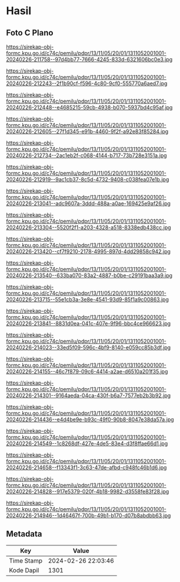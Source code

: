 # Hasil

## Foto C Plano

https://sirekap-obj-formc.kpu.go.id/c74c/pemilu/pdpr/13/11/05/20/01/1311052001001-20240226-211758--97d4bb77-7666-4245-833d-6321606bc0e3.jpg

https://sirekap-obj-formc.kpu.go.id/c74c/pemilu/pdpr/13/11/05/20/01/1311052001001-20240226-212243--2f1b90cf-f596-4c80-9cf0-555770a6aed7.jpg

https://sirekap-obj-formc.kpu.go.id/c74c/pemilu/pdpr/13/11/05/20/01/1311052001001-20240226-212448--e4685215-59cb-4938-b070-5937bd4c95af.jpg

https://sirekap-obj-formc.kpu.go.id/c74c/pemilu/pdpr/13/11/05/20/01/1311052001001-20240226-212605--27f1d345-e91b-4460-9f2f-a92e83f85284.jpg

https://sirekap-obj-formc.kpu.go.id/c74c/pemilu/pdpr/13/11/05/20/01/1311052001001-20240226-212734--2ac1eb2f-c068-4144-b717-73b728e3151a.jpg

https://sirekap-obj-formc.kpu.go.id/c74c/pemilu/pdpr/13/11/05/20/01/1311052001001-20240226-212919--9ac1cb37-8c5d-4732-9408-c038fea07e1b.jpg

https://sirekap-obj-formc.kpu.go.id/c74c/pemilu/pdpr/13/11/05/20/01/1311052001001-20240226-213041--adc9607a-3ddd-488a-a0ae-169425e9af26.jpg

https://sirekap-obj-formc.kpu.go.id/c74c/pemilu/pdpr/13/11/05/20/01/1311052001001-20240226-213304--5520f2f1-a203-4328-a518-8338edb438cc.jpg

https://sirekap-obj-formc.kpu.go.id/c74c/pemilu/pdpr/13/11/05/20/01/1311052001001-20240226-213420--cf7f9210-2178-4995-897d-4dd29858c942.jpg

https://sirekap-obj-formc.kpu.go.id/c74c/pemilu/pdpr/13/11/05/20/01/1311052001001-20240226-213540--633ba070-83a2-4887-b0be-c29191baa3a9.jpg

https://sirekap-obj-formc.kpu.go.id/c74c/pemilu/pdpr/13/11/05/20/01/1311052001001-20240226-213715--55e1cb3a-3e8e-4541-93d9-85f1a9c00863.jpg

https://sirekap-obj-formc.kpu.go.id/c74c/pemilu/pdpr/13/11/05/20/01/1311052001001-20240226-213841--8831d0ea-041c-407e-9f96-bbc4ce966623.jpg

https://sirekap-obj-formc.kpu.go.id/c74c/pemilu/pdpr/13/11/05/20/01/1311052001001-20240226-214023--33ed5f09-596c-4bf9-8140-e059cc85b3df.jpg

https://sirekap-obj-formc.kpu.go.id/c74c/pemilu/pdpr/13/11/05/20/01/1311052001001-20240226-214155--46c7f879-09c6-4414-a2ae-d6510a201f35.jpg

https://sirekap-obj-formc.kpu.go.id/c74c/pemilu/pdpr/13/11/05/20/01/1311052001001-20240226-214301--9164aeda-04ca-430f-b6a7-7577eb2b3b92.jpg

https://sirekap-obj-formc.kpu.go.id/c74c/pemilu/pdpr/13/11/05/20/01/1311052001001-20240226-214436--e4d4be9e-b93c-49f0-90b8-8047e38da57a.jpg

https://sirekap-obj-formc.kpu.go.id/c74c/pemilu/pdpr/13/11/05/20/01/1311052001001-20240226-214549--1c8268df-427e-4de5-83e4-d3f8ffae66d1.jpg

https://sirekap-obj-formc.kpu.go.id/c74c/pemilu/pdpr/13/11/05/20/01/1311052001001-20240226-214658--f13343f1-3c63-47de-afbd-c948fc46b1d6.jpg

https://sirekap-obj-formc.kpu.go.id/c74c/pemilu/pdpr/13/11/05/20/01/1311052001001-20240226-214828--917e5379-020f-4b18-9982-d3558fe83f28.jpg

https://sirekap-obj-formc.kpu.go.id/c74c/pemilu/pdpr/13/11/05/20/01/1311052001001-20240226-214946--1d46467f-700b-49b1-b170-d07b8abdbb63.jpg


## Metadata

| Key        | Value               |
| ---------- | ------------------- |
| Time Stamp | 2024-02-26 22:03:46 |
| Kode Dapil | 1301                |




